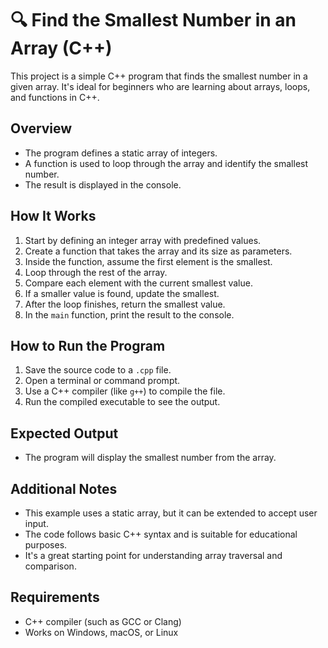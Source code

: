 

# 🔍 Find the Smallest Number in an Array (C++)

This project is a simple C++ program that finds the smallest number in a given array. It's ideal for beginners who are learning about arrays, loops, and functions in C++.

##  Overview

- The program defines a static array of integers.
- A function is used to loop through the array and identify the smallest number.
- The result is displayed in the console.

##  How It Works

1. Start by defining an integer array with predefined values.
2. Create a function that takes the array and its size as parameters.
3. Inside the function, assume the first element is the smallest.
4. Loop through the rest of the array.
5. Compare each element with the current smallest value.
6. If a smaller value is found, update the smallest.
7. After the loop finishes, return the smallest value.
8. In the `main` function, print the result to the console.

##  How to Run the Program

1. Save the source code to a `.cpp` file.
2. Open a terminal or command prompt.
3. Use a C++ compiler (like `g++`) to compile the file.
4. Run the compiled executable to see the output.

## Expected Output

- The program will display the smallest number from the array.

##  Additional Notes

- This example uses a static array, but it can be extended to accept user input.
- The code follows basic C++ syntax and is suitable for educational purposes.
- It's a great starting point for understanding array traversal and comparison.

##  Requirements

- C++ compiler (such as GCC or Clang)
- Works on Windows, macOS, or Linux



